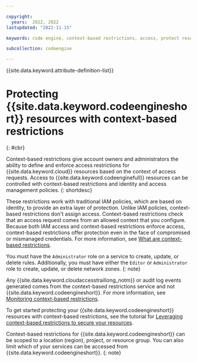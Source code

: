 ```yaml
---

copyright:
  years:  2022, 2022
lastupdated: "2022-11-15"

keywords: code engine, context-based restrictions, access, protect resources, cbr

subcollection: codeengine

---
```


{{site.data.keyword.attribute-definition-list}}

# Protecting {{site.data.keyword.codeengineshort}} resources with context-based restrictions
{: #cbr}

Context-based restrictions give account owners and administrators the ability to define and enforce access restrictions for {{site.data.keyword.cloud}} resources based on the context of access requests. Access to {{site.data.keyword.codeenginefull}} resources can be controlled with context-based restrictions and identity and access management policies.
{: shortdesc}

These restrictions work with traditional IAM policies, which are based on identity, to provide an extra layer of protection. Unlike IAM policies, context-based restrictions don't assign access. Context-based restrictions check that an access request comes from an allowed context that you configure. Because both IAM access and context-based restrictions enforce access, context-based restrictions offer protection even in the face of compromised or mismanaged credentials. For more information, see [What are context-based restrictions](/docs/account?topic=account-context-restrictions-whatis).

You must have the `Administrator` role on a service to create, update, or delete rules. Additionally, you must have either the `Editor` or `Administrator` role to create, update, or delete network zones.
{: note}

Any {{site.data.keyword.cloudaccesstraillong_notm}} or audit log events generated comes from the context-based restrictions service and not {{site.data.keyword.codeengineshort}}. For more information, see [Monitoring context-based restrictions](/docs/account?topic=account-cbr-monitor).

To get started protecting your {{site.data.keyword.codeengineshort}} resources with context-based restrictions, see the tutorial for [Leveraging context-based restrictions to secure your resources](/docs/account?topic=account-context-restrictions-tutorial).

Context-based restrictions for {{site.data.keyword.codeengineshort}} can be scoped to a location (region), project, or resource group. You can also limit which of your services can be accessed from {{site.data.keyword.codeengineshort}}.
{: note}


